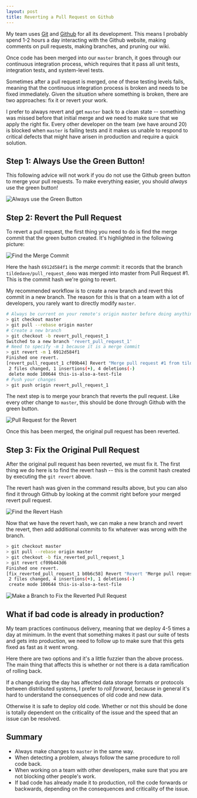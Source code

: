 ```yaml
---
layout: post
title: Reverting a Pull Request on Github
---
```


My team uses [Git](http://git-scm.com) and [Github](http://github.com)
for all its development.  This means I probably spend 1-2 hours a day
interacting with the Github website, making comments on pull requests,
making branches, and pruning our wiki.

Once code has been merged into our `master` branch, it goes through
our continuous integration process, which requires that it pass all
unit tests, integration tests, and system-level tests.

Sometimes after a pull request is merged, one of these testing levels
fails, meaning that the continuous integration process is broken and
needs to be fixed immediately.  Given the situation where something is
broken, there are two approaches: fix it or revert your work.

I prefer to always revert and get `master` back to a clean state --
something was missed before that initial merge and we need to make
sure that we apply the right fix.  Every other developer on the team
(we have around 20) is blocked when `master` is failing tests and it
makes us unable to respond to critical defects that might have arisen in
production and require a quick solution.

## Step 1: Always Use the Green Button!

This following advice will not work if you do not use the Github green
button to merge your pull requests.  To make everything easier, you
should *always* use the green button!

![Always use the Green Button](https://cf20dfa9de7f7946bd69-5bacf07e656cc7aa4e329c53d85b13e0.ssl.cf1.rackcdn.com/2012-11-24-always-use-the-green-button.png)

## Step 2: Revert the Pull Request

To revert a pull request, the first thing you need to do is find the
merge commit that the green button created.  It's highlighted in the
following picture:

![Find the Merge Commit](https://cf20dfa9de7f7946bd69-5bacf07e656cc7aa4e329c53d85b13e0.ssl.cf1.rackcdn.com/2012-11-24-find-the-merge-commit.png)

Here the hash `6912d584f1` is the _merge commit_: it records that the
branch `tildedave/pull_request_demo` was merged into master from Pull
Request #1.  This is the commit hash we're going to revert.

My recommended workflow is to create a new branch and revert this
commit in a new branch.  The reason for this is that on a team with a
lot of developers, you rarely want to directly modify `master`.

```bash
# Always be current on your remote's origin master before doing anything!
> git checkout master
> git pull --rebase origin master
# Create a new branch
> git checkout -b revert_pull_request_1
Switched to a new branch 'revert_pull_request_1'
# Need to specify -m 1 because it is a merge commit
> git revert -m 1 6912d584f1
Finished one revert.
[revert_pull_request_1 cf09b44] Revert "Merge pull request #1 from tildedave/pull_request_demo"
 2 files changed, 1 insertions(+), 4 deletions(-)
 delete mode 100644 this-is-also-a-test-file
# Push your changes
> git push origin revert_pull_request_1
```

The next step is to merge your branch that reverts the pull request.
Like every other change to `master`, this should be done through
Github with the green button.

![Pull Request for the Revert](https://cf20dfa9de7f7946bd69-5bacf07e656cc7aa4e329c53d85b13e0.ssl.cf1.rackcdn.com/2012-11-24-pull-request-for-the-revert.png)

Once this has been merged, the original pull request has been reverted.

## Step 3: Fix the Original Pull Request

After the original pull request has been reverted, we must fix it.
The first thing we do here is to find the revert hash -- this is the
commit hash created by executing the `git revert` above.

The revert hash was given in the command results above, but you can
also find it through Github by looking at the commit right before your
merged revert pull request.

![Find the Revert Hash](https://cf20dfa9de7f7946bd69-5bacf07e656cc7aa4e329c53d85b13e0.ssl.cf1.rackcdn.com/2012-11-24-find-the-revert-hash.png)

Now that we have the revert hash, we can make a new branch and revert
the revert, then add additional commits to fix whatever was wrong with
the branch.

```bash
> git checkout master
> git pull --rebase origin master
> git checkout -b fix_reverted_pull_request_1
> git revert cf09b443d6
Finished one revert.
[fix_reverted_pull_request_1 b0b6c58] Revert "Revert "Merge pull request #1 from tildedave/pull_request_demo""
 2 files changed, 4 insertions(+), 1 deletions(-)
 create mode 100644 this-is-also-a-test-file
```

![Make a Branch to Fix the Reverted Pull Request](https://cf20dfa9de7f7946bd69-5bacf07e656cc7aa4e329c53d85b13e0.ssl.cf1.rackcdn.com/2012-11-24-pull-request-for-fix-of-reverted-pull-request.png)

## What if bad code is already in production?

My team practices continuous delivery, meaning that we deploy 4-5
times a day at minimum.  In the event that something makes it past our
suite of tests and gets into production, we need to follow up to make
sure that this gets fixed as fast as it went wrong.

Here there are two options and it's a little fuzzier than the above
process.  The main thing that affects this is whether or not there is
a data ramification of rolling back.

If a change during the day has affected data storage formats or
protocols between distributed systems, I prefer to *roll forward*,
because in general it's hard to understand the consequences of old
code and new data.

Otherwise it is safe to deploy old code.  Whether or not this should
be done is totally dependent on the criticality of the issue and the
speed that an issue can be resolved.

## Summary

* Always make changes to `master` in the same way.
* When detecting a problem, always follow the same procedure to roll code back.
* When working on a team with other developers, make sure that you are not blocking other people's work.
* If bad code has already made it to production, roll the code forwards or backwards, depending on the consequences and criticality of the issue.